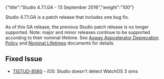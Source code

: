 {"title":"Studio 4.7.1.GA - 13 September 2016","weight":"100"} 

Studio 4.7.1.GA is a patch release that includes one bug fix.

As of this GA release, the previous Studio patch release is no longer supported. Note: major and minor releases continue to be supported according to their nominal lifetime. See [Axway Appcelerator Deprecation Policy](/docs/appc/AMPLIFY_Appcelerator_Services_Overview/Axway_Appcelerator_Deprecation_Policy/) and [Nominal Lifetimes](/docs/appc/AMPLIFY_Appcelerator_Services_Overview/Axway_Appcelerator_Product_Lifecycle/#NominalLifetimes) documents for details.

## Fixed Issue

*   [TISTUD-8580](https://jira.appcelerator.org/browse/TISTUD-8580) - iOS: Studio doesn't detect WatchOS 3 sims